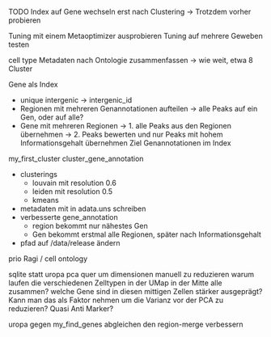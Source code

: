
TODO
Index auf Gene wechseln erst nach Clustering
  -> Trotzdem vorher probieren

Tuning mit einem Metaoptimizer ausprobieren
Tuning auf mehrere Geweben testen

cell type Metadaten nach Ontologie zusammenfassen
  -> wie weit, etwa 8 Cluster

Gene als Index
  - unique intergenic -> intergenic_id
  - Regionen mit mehreren Genannotationen aufteilen
    -> alle Peaks auf ein Gen, oder auf alle?
  - Gene mit mehreren Regionen
    -> 1. alle Peaks aus den Regionen übernehmen
    -> 2. Peaks bewerten und nur Peaks mit hohem Informationsgehalt übernehmen
  Ziel Genannotationen im Index

my_first_cluster
cluster_gene_annotation
- clusterings
  - louvain mit resolution 0.6
  - leiden mit resolution 0.5
  - kmeans 
- metadaten mit in adata.uns schreiben
- verbesserte gene_annotation
  - region bekommt nur nähestes Gen
  - Gen bekommt erstmal alle Regionen, später nach Informationsgehalt
- pfad auf /data/release ändern

prio Ragi / cell ontology

sqlite statt uropa
pca quer um dimensionen manuell zu reduzieren
warum laufen die verschiedenen Zelltypen in der UMap in der Mitte alle zusammen? welche Gene sind in diesen mittigen Zellen stärker ausgeprägt? Kann man das als Faktor nehmen um die Varianz vor der PCA zu reduzieren? Quasi Anti Marker?

uropa gegen my_find_genes abgleichen
den region-merge verbessern

